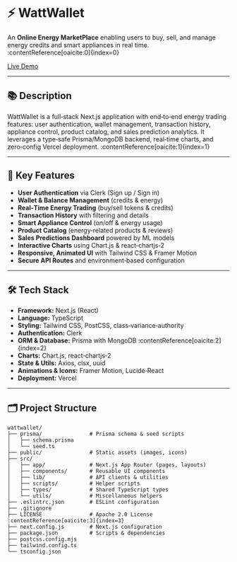 # ⚡ WattWallet

An **Online Energy MarketPlace** enabling users to buy, sell, and manage energy credits and smart appliances in real time. :contentReference[oaicite:0]{index=0}

[Live Demo](https://wattwallet-jxc1y44o2-st4bl3s-projects.vercel.app)

---

## 📚 Description

WattWallet is a full‑stack Next.js application with end‑to‑end energy trading features: user authentication, wallet management, transaction history, appliance control, product catalog, and sales prediction analytics. It leverages a type‑safe Prisma/MongoDB backend, real‑time charts, and zero‑config Vercel deployment. :contentReference[oaicite:1]{index=1}

---

## 🌟 Key Features

- **User Authentication** via Clerk (Sign up / Sign in)  
- **Wallet & Balance Management** (credits & energy)  
- **Real‑Time Energy Trading** (buy/sell tokens & credits)  
- **Transaction History** with filtering and details  
- **Smart Appliance Control** (on/off & energy usage)  
- **Product Catalog** (energy‑related products & reviews)  
- **Sales Predictions Dashboard** powered by ML models  
- **Interactive Charts** using Chart.js & react‑chartjs‑2  
- **Responsive, Animated UI** with Tailwind CSS & Framer Motion  
- **Secure API Routes** and environment‑based configuration  

---

## 🛠️ Tech Stack

- **Framework:** Next.js (React)  
- **Language:** TypeScript  
- **Styling:** Tailwind CSS, PostCSS, class‑variance‑authority  
- **Authentication:** Clerk  
- **ORM & Database:** Prisma with MongoDB :contentReference[oaicite:2]{index=2}  
- **Charts:** Chart.js, react‑chartjs‑2  
- **State & Utils:** Axios, clsx, uuid  
- **Animations & Icons:** Framer Motion, Lucide‑React  
- **Deployment:** Vercel  

---

## 🗂️ Project Structure

```plaintext
wattwallet/
├── prisma/               # Prisma schema & seed scripts
│   ├── schema.prisma
│   └── seed.ts
├── public/               # Static assets (images, icons)
├── src/
│   ├── app/              # Next.js App Router (pages, layouts)
│   ├── components/       # Reusable UI components
│   ├── lib/              # API clients & utilities
│   ├── scripts/          # Helper scripts
│   ├── types/            # Shared TypeScript types
│   └── utils/            # Miscellaneous helpers
├── .eslintrc.json        # ESLint configuration
├── .gitignore
├── LICENSE               # Apache 2.0 License :contentReference[oaicite:3]{index=3}
├── next.config.js        # Next.js configuration
├── package.json          # Scripts & dependencies
├── postcss.config.mjs
├── tailwind.config.ts
└── tsconfig.json
